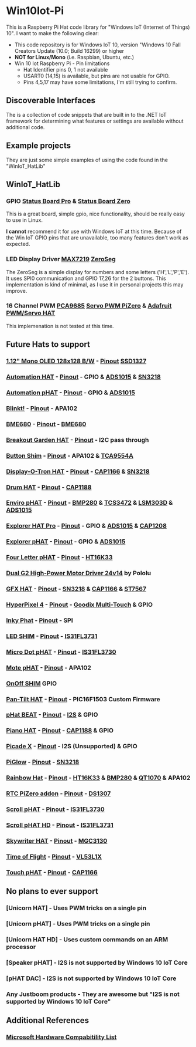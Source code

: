 # Win10Iot-Pi
This is a Raspberry Pi Hat code library for "Windows IoT (Internet of Things) 10".
I want to make the following clear:
* This code repository is for Windows IoT 10, version "Windows 10 Fall Creators Update (10.0; Build 16299) or higher
* **NOT for Linux/Mono** (i.e. Raspbian, Ubuntu, etc.)
* Win 10 Iot Raspberry Pi - Pin limitations
  * Hat Identifier pins 0, 1 not available
  * USART0 (14,15) is available, but pins are not usable for GPIO.
  * Pins 4,5,17 may have some limitations, I'm still trying to confirm.

## Discoverable Interfaces
The is a collection of code snippets that are built in to the .NET IoT framework for determining what features or settings are available without additional code.

## Example projects 
They are just some simple examples of using the code found in the "WinIoT_HatLib"

## WinIoT_HatLib

### GPIO [Status Board Pro](https://thepihut.com/products/status-board-pro) & [Status Board Zero](https://thepihut.com/products/status-board-zero)
This is a great board, simple gpio, nice functionality, should be really easy to use in Linux.

**I cannot** recommend it for use with Windows IoT at this time. Because of the Win IoT GPIO pins that are unavailable, too many features don't work as expected. 

### LED Display Driver [MAX7219](https://datasheets.maximintegrated.com/en/ds/MAX7219-MAX7221.pdf) [ZeroSeg](https://thepihut.com/products/zeroseg)
The ZeroSeg is a simple display for numbers and some letters ('H','L','P','E'). It uses SPI0 communication and GPIO 17,26 for the 2 buttons. 
This implementation is kind of minimal, as I use it in personal projects this may improve.

### 16 Channel PWM [PCA9685](https://www.nxp.com/docs/en/data-sheet/PCA9685.pdf) [Servo PWM PiZero](https://thepihut.com/products/servo-pwm-pizero) & [Adafruit PWM/Servo HAT](https://thepihut.com/products/adafruit-16-channel-pwm-servo-hat-for-raspberry-pi-mini-kit)
This implemenation is not tested at this time.

## Future Hats to support
### [1.12" Mono OLED 128x128 B/W](https://thepihut.com/products/1-12-mono-oled-128x128-white-black-breakout) - [Pinout](https://shop.pimoroni.com/products/breakout-garden-hat) [SSD1327](https://luma-oled.readthedocs.io/en/latest/_downloads/084d410bfa4d7b33040c2e87264d8757/SSD1327.pdf)
### [Automation HAT](https://shop.pimoroni.com/products/automation-hat) - [Pinout](https://pinout.xyz/pinout/automation_hat) - GPIO & [ADS1015](http://www.ti.com/product/ADS1015) & [SN3218](http://www.si-en.com/uploadpdf/s2011517171720.pdf)
### [Automation pHAT](https://shop.pimoroni.com/products/automation-phat) - [Pinout](https://pinout.xyz/pinout/automation_phat) - GPIO & [ADS1015](http://www.ti.com/product/ADS1015)
### [Blinkt!](https://thepihut.com/products/blinkt) - [Pinout](https://pinout.xyz/pinout/blinkt) - APA102
### [BME680](https://thepihut.com/products/bme680) - [Pinout](https://shop.pimoroni.com/products/breakout-garden-hat) - [BME680](https://ae-bst.resource.bosch.com/media/_tech/media/datasheets/BST-BME680-DS001-00.pdf)
### [Breakout Garden HAT](https://shop.pimoroni.com/products/breakout-garden-hat) - [Pinout](https://pinout.xyz/pinout/breakout_garden_hat) - I2C pass through
### [Button Shim](https://shop.pimoroni.com/products/button-shim) - [Pinout](https://pinout.xyz/pinout/button_shim) - APA102 & [TCA9554A](http://www.ti.com/lit/ds/symlink/tca9554a.pdf)
### [Display-O-Tron HAT](https://shop.pimoroni.com/products/display-o-tron-hat) - [Pinout](https://pinout.xyz/pinout/display_o_tron_hat) - [CAP1166](http://ww1.microchip.com/downloads/en/DeviceDoc/CAP1166.pdf) & [SN3218](http://www.si-en.com/uploadpdf/s2011517171720.pdf)
### [Drum HAT](https://shop.pimoroni.com/products/drum-hat) - [Pinout](https://pinout.xyz/pinout/drum_hat) - [CAP1188](http://ww1.microchip.com/downloads/en/DeviceDoc/CAP1188%20.pdf)
### [Enviro pHAT](https://shop.pimoroni.com/products/enviro-phat) - [Pinout](https://pinout.xyz/pinout/enviro_phat) - [BMP280](https://ae-bst.resource.bosch.com/media/_tech/media/datasheets/BST-BMP280-DS001-19.pdf) & [TCS3472](https://ams.com/jpn/content/download/319364/1117183/file/TCS3472_Datasheet_EN_v2.pdf) & [LSM303D](http://www.st.com/resource/en/datasheet/lsm303d.pdf) & [ADS1015](http://www.ti.com/product/ADS1015)
### [Explorer HAT Pro](https://shop.pimoroni.com/products/explorer-hat) - [Pinout](https://pinout.xyz/pinout/explorer_hat_pro) - GPIO & [ADS1015](http://www.ti.com/product/ADS1015) & [CAP1208](http://ww1.microchip.com/downloads/en/DeviceDoc/00001570C.pdf)
### [Explorer pHAT](https://shop.pimoroni.com/products/explorer-phat) - [Pinout](https://pinout.xyz/pinout/explorer_phat) - GPIO & [ADS1015](http://www.ti.com/product/ADS1015)
### [Four Letter pHAT](https://shop.pimoroni.com/products/four-letter-phat) - [Pinout](https://pinout.xyz/pinout/four_letter_phat) - [HT16K33](http://www.holtek.com/documents/10179/116711/HT16K33v120.pdf)
### [Dual G2 High-Power Motor Driver 24v14](https://www.pololu.com/product/3752) by Pololu
### [GFX HAT](https://shop.pimoroni.com/products/gfx-hat) - [Pinout](https://pinout.xyz/pinout/gfx_hat) - [SN3218](http://www.si-en.com/uploadpdf/s2011517171720.pdf) & [CAP1166](http://ww1.microchip.com/downloads/en/DeviceDoc/CAP1166.pdf) & [ST7567](https://www.newhavendisplay.com/appnotes/datasheets/LCDs/ST7567.pdf)
### [HyperPixel 4](https://shop.pimoroni.com/products/hyperpixel-4) - [Pinout](https://pinout.xyz/pinout/hyperpixel4) - [Goodix Multi-Touch]() & GPIO
### [Inky Phat](https://shop.pimoroni.com/products/inky-phat) - [Pinout](https://pinout.xyz/pinout/inky_phat) - SPI
### [LED SHIM](https://shop.pimoroni.com/products/led-shim) - [Pinout](https://pinout.xyz/pinout/led_shim) - [IS31FL3731](http://www.issi.com/WW/pdf/31FL3731.pdf)
### [Micro Dot pHAT](https://shop.pimoroni.com/products/microdot-phat) - [Pinout](https://pinout.xyz/pinout/micro_dot_phat) - [IS31FL3730](http://www.issi.com/WW/pdf/31FL3730.pdf)
### [Mote pHAT](https://shop.pimoroni.com/products/mote-phat) - [Pinout](https://pinout.xyz/pinout/mote_phat) - APA102
### [OnOff SHIM](https://thepihut.com/products/onoff-shim) GPIO
### [Pan-Tilt HAT](https://thepihut.com/products/pan-tilt-hat) - [Pinout](https://pinout.xyz/pinout/pan_tilt_hat) - PIC16F1503 Custom Firmware
### [pHat BEAT](https://shop.pimoroni.com/products/phat-beat) - [Pinout](https://pinout.xyz/pinout/phat_beat) - [I2S]() & GPIO
### [Piano HAT](https://shop.pimoroni.com/products/piano-hat) - [Pinout](https://pinout.xyz/pinout/piano_hat) - [CAP1188](http://ww1.microchip.com/downloads/en/DeviceDoc/CAP1188%20.pdf) & GPIO
### [Picade X](https://shop.pimoroni.com/products/picade-x-hat) - [Pinout](https://pinout.xyz/pinout/picade_x_hat) - I2S (Unsupported) & GPIO
### [PiGlow](https://shop.pimoroni.com/products/piglow) - [Pinout](https://pinout.xyz/pinout/piglow) - [SN3218](http://www.si-en.com/uploadpdf/s2011517171720.pdf)
### [Rainbow Hat](https://thepihut.com/products/rainbow-hat-for-android-things) - [Pinout](https://pinout.xyz/pinout/rainbow_hat) - [HT16K33](http://www.holtek.com/documents/10179/116711/HT16K33v120.pdf) & [BMP280](https://ae-bst.resource.bosch.com/media/_tech/media/datasheets/BST-BMP280-DS001-19.pdf) & [QT1070](http://ww1.microchip.com/downloads/en/DeviceDoc/Atmel-9596-AT42-QTouch-BSW-AT42QT1070_Datasheet.pdf) & APA102
### [RTC PiZero addon](https://thepihut.com/products/rtc-pizero) - [Pinout](https://pinout.xyz/pinout/rtc_pi_zero) - [DS1307](https://datasheets.maximintegrated.com/en/ds/DS1307.pdf)
### [Scroll pHAT](https://thepihut.com/products/scroll-phat) - [Pinout](https://pinout.xyz/pinout/scroll_phat) - [IS31FL3730](http://www.issi.com/WW/pdf/31FL3730.pdf)
### [Scroll pHAT HD](https://thepihut.com/products/scroll-phat) - [Pinout](https://pinout.xyz/pinout/scroll_phat_hd) - [IS31FL3731](http://www.issi.com/WW/pdf/31FL3731.pdf)
### [Skywriter HAT](https://shop.pimoroni.com/products/skywriter-hat) - [Pinout](https://pinout.xyz/pinout/skywriter_hat) - [MGC3130](http://ww1.microchip.com/downloads/en/DeviceDoc/40001667E.pdf)
### [Time of Flight](https://shop.pimoroni.com/products/vl53l1x-breakout) - [Pinout]() - [VL53L1X](https://cdn.shopify.com/s/files/1/0174/1800/files/vl53l1x.pdf)
### [Touch pHAT](https://thepihut.com/products/touch-phat) - [Pinout](https://pinout.xyz/pinout/touch_phat) - [CAP1166](http://ww1.microchip.com/downloads/en/DeviceDoc/CAP1166.pdf)

## No plans to ever support
### [Unicorn HAT] - Uses PWM tricks on a single pin
### [Unicorn pHAT] - Uses PWM tricks on a single pin
### [Unicorn HAT HD] - Uses custom commands on an ARM processor
### [Speaker pHAT] - I2S is not supported by Windows 10 IoT Core
### [pHAT DAC] - I2S is not supported by Windows 10 IoT Core
### Any Justboom products - They are awesome but "I2S is not supported by Windows 10 IoT Core"

## Additional References
### [Microsoft Hardware Compabitility List](https://docs.microsoft.com/en-us/windows/iot-core/learn-about-hardware/HardwareCompatList)
